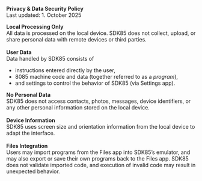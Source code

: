 **Privacy & Data Security Policy**
<br>Last updated: 1. October 2025

**Local Processing Only**
<br>All data is processed on the local device. SDK85 does not collect, upload, or share personal data with remote devices or third parties.
<br><br>**User Data**
<br>Data handled by SDK85 consists of
  - instructions entered directly by the user,
  - 8085 machine code and data (together referred to as a _program_),
  - and settings to control the behavior of SDK85 (via Settings app).

**No Personal Data**<br>SDK85 does not access contacts, photos, messages, device identifiers, or any other personal information stored on the local device.
<br><br>**Device Information**<br>SDK85 uses screen size and orientation information from the local device to adapt the interface.
<br><br>**Files Integration**<br>Users may import programs from the Files app into SDK85’s emulator, and may also export or save their own programs back to the Files app. SDK85 does not validate imported code, and execution of invalid code may result in unexpected behavior.
